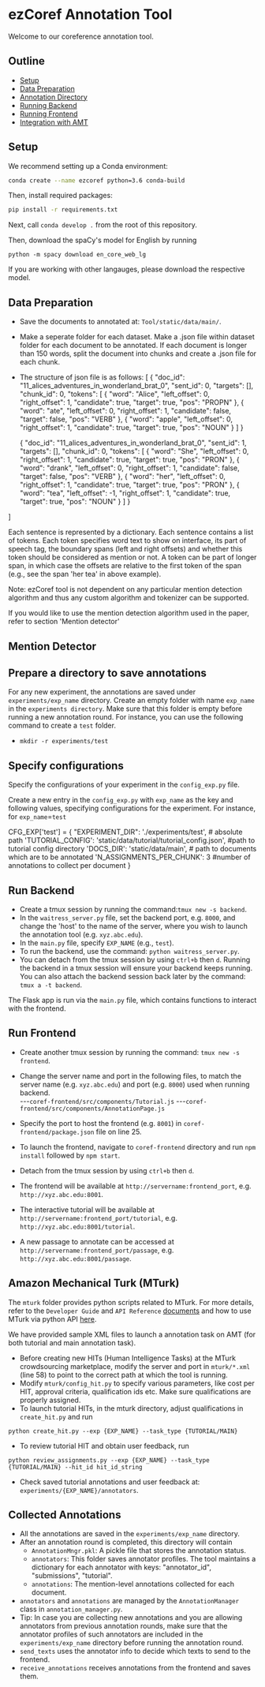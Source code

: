 # ezCoref Annotation Tool
Welcome to our coreference annotation tool.


## Outline

- [Setup](#setup)
- [Data Preparation](#data-preparation)
- [Annotation Directory](#prepare-a-directory-to-save-annotations)
- [Running Backend](#running-backend)
- [Running Frontend](#running-frontend)
- [Integration with AMT](#integration-with-amt)


## Setup

We recommend setting up a Conda environment:

```bash
conda create --name ezcoref python=3.6 conda-build
```

Then, install required packages:

```bash
pip install -r requirements.txt
```

Next, call `conda develop .` from the root of this repository.

Then, download the spaCy's model for English by running 

```
python -m spacy download en_core_web_lg 
```

If you are working with other langauges, please download the respective model.

## Data Preparation
- Save the documents to annotated at: `Tool/static/data/main/`.
- Make a seperate folder for each dataset. Make a .json file within dataset folder for each document to be annotated. If each document is longer than 150 words, split the document into chunks and create a .json file for each chunk. 
- The structure of json file is as follows: 
[
    {
        "doc_id": "11_alices_adventures_in_wonderland_brat_0",
        "sent_id": 0,
        "targets": [],
        "chunk_id": 0,
        "tokens": [
                      {
                        "word": "Alice",
                        "left_offset": 0,
                        "right_offset": 1,
                        "candidate": true,
                        "target": true,
                        "pos": "PROPN"
                      },
                      {
                        "word": "ate",
                        "left_offset": 0,
                        "right_offset": 1,
                        "candidate": false,
                        "target": false,
                        "pos": "VERB"
                      },
                      {
                        "word": "apple",
                        "left_offset": 0,
                        "right_offset": 1,
                        "candidate": true,
                        "target": true,
                        "pos": "NOUN"
                      }
                 ]
   }
   
   {
    "doc_id": "11_alices_adventures_in_wonderland_brat_0",
    "sent_id": 1,
    "targets": [],
    "chunk_id": 0,
    "tokens": [
                      {
                        "word": "She",
                        "left_offset": 0,
                        "right_offset": 1,
                        "candidate": true,
                        "target": true,
                        "pos": "PRON"
                      },
                      {
                        "word": "drank",
                        "left_offset": 0,
                        "right_offset": 1,
                        "candidate": false,
                        "target": false,
                        "pos": "VERB"
                      },
                      {
                        "word": "her",
                        "left_offset": 0,
                        "right_offset": 1,
                        "candidate": true,
                        "target": true,
                        "pos": "PRON"
                      },
                      {
                        "word": "tea",
                        "left_offset": -1,
                        "right_offset": 1,
                        "candidate": true,
                        "target": true,
                        "pos": "NOUN"
                      }
             ]
    }
    
]

Each sentence is represented by a dictionary. Each sentence contains a list of tokens. Each token specifies word text to show on interface, its part of speech tag, the boundary spans (left and right offsets) and whether this token should be considered as mention or not. A token can be part of longer span, in which case the offsets are relative to the first token of the span (e.g., see the span 'her tea' in above example).

Note: ezCoref tool is not dependent on any particular mention detection algorithm and thus any custom algorithm and tokenizer can be supported. 

If you would like to use the mention detection algorithm used in the paper, refer to section 'Mention detector'

## Mention Detector

## Prepare a directory to save annotations
For any new experiment, the annotations are saved under `experiments/exp_name` directory. Create an empty folder with name `exp_name` in the `experiments directory`. Make sure that this folder is empty before running a new annotation round. For instance, you can use the following command to create a `test` folder.

- `mkdir -r experiments/test`


## Specify configurations
Specify the configurations of your experiment in the `config_exp.py` file. 

Create a new entry in the `config_exp.py` with `exp_name` as the key and following values, specifying configurations for the experiment. For instance, for `exp_name`=`test`

CFG_EXP['test'] = {
    "EXPERIMENT_DIR":           './experiments/test', # absolute path
    'TUTORIAL_CONFIG':          'static/data/tutorial/tutorial_config.json', #path to tutorial config directory
    'DOCS_DIR':                 'static/data/main', # path to documents which are to be annotated 
    'N_ASSIGNMENTS_PER_CHUNK':  3 #number of annotations to collect per document
}


## Run Backend
- Create a tmux session by running the command:`tmux new -s backend`.
- In the `waitress_server.py` file, set the backend port, e.g. `8000`, and change the 'host' to the name of the server, where you wish to launch the annotation tool (e.g. `xyz.abc.edu`). 
- In the `main.py` file, specify `EXP_NAME` (e.g., `test`).
- To run the backend, use the command: `python waitress_server.py`.
- You can detach from the tmux session by using `ctrl+b` then `d`. Running the backend in a tmux session will ensure your backend keeps running. You can also attach the backend session back later by the command: `tmux a -t backend`.

The Flask app is run via the `main.py` file, which contains functions to interact with the frontend.


## Run Frontend
- Create another tmux session by running the command: `tmux new -s frontend`. 
- Change the server name and port in the following files, to match the server name (e.g. `xyz.abc.edu`) and port (e.g. `8000`) used when running backend.  
---`coref-frontend/src/components/Tutorial.js`
---`coref-frontend/src/components/AnnotationPage.js`

- Specify the port to host the frontend (e.g. `8001`) in `coref-frontend/package.json` file on line 25.
- To launch the frontend, navigate to `coref-frontend` directory and run `npm install` followed by `npm start`. 
- Detach from the tmux session by using `ctrl+b` then `d`.
- The frontend will be available at `http://servername:frontend_port`, e.g. `http://xyz.abc.edu:8001`.
- The interactive tutorial will be available at `http://servername:frontend_port/tutorial`, e.g. `http://xyz.abc.edu:8001/tutorial`.
- A new passage to annotate can be accessed at `http://servername:frontend_port/passage`, e.g. `http://xyz.abc.edu:8001/passage`.


## Amazon Mechanical Turk (MTurk)
The `mturk` folder provides python scripts related to MTurk. 
For more details, refer to the `Developer Guide` and `API Reference` [documents](https://docs.aws.amazon.com/mturk/index.html) 
and how to use MTurk via python API [here](https://boto3.amazonaws.com/v1/documentation/api/latest/reference/services/mturk.html).

We have provided sample XML files to launch a annotation task on AMT (for both tutorial and main annotation task). 
- Before creating new HITs (Human Intelligence Tasks) at the MTurk crowdsourcing marketplace, modify the server and port in `mturk/*.xml` (line 58) to point to the correct path at which the tool is running.
- Modify `mturk/config_hit.py` to specify various parameters, like cost per HIT, approval criteria, qualification ids etc. Make sure qualifications are properly assigned.
- To launch tutorial HITs, in the mturk directory, adjust qualifications in `create_hit.py` and run
```
python create_hit.py --exp {EXP_NAME} --task_type {TUTORIAL/MAIN}
```
- To review tutorial HIT and obtain user feedback, run
```
python review_assignments.py --exp {EXP_NAME} --task_type {TUTORIAL/MAIN} --hit_id hit_id_string
```
- Check saved tutorial annotations and user feedback at: `experiments/{EXP_NAME}/annotators`.


## Collected Annotations 
- All the annotations are saved in the `experiments/exp_name` directory. 
- After an annotation round is completed, this directory will contain
    - `AnnotationMngr.pkl`: A pickle file that stores the annotation status.
    - `annotators`: This folder saves annotator profiles. The tool maintains a dictionary for each annotator with keys: "annotator_id", "submissions", "tutorial".
    - `annotations`: The mention-level annotations collected for each document.
- `annotators` and `annotations` are managed by the `AnnotationManager` class in `annotation_manager.py`.
- Tip: In case you are collecting new annotations and you are allowing annotators from previous annotation rounds, make sure that the annotator profiles of such annotators are included in the `experiments/exp_name` directory before running the annotation round. 
- `send_texts` uses the annotator info to decide which texts to send to the frontend.
- `receive_annotations` receives annotations from the frontend and saves them.
